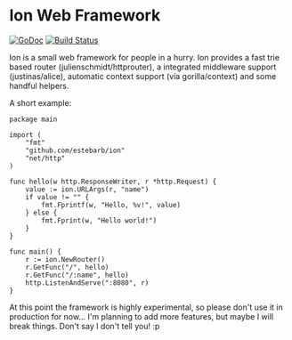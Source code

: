 # Ion Web Framework
[![GoDoc](https://godoc.org/github.com/estebarb/ion?status.svg)](http://godoc.org/github.com/estebarb/ion)
[![Build Status](https://travis-ci.org/estebarb/ion.svg?branch=master)](https://travis-ci.org/estebarb/ion)


Ion is a small web framework for people in a hurry.
Ion provides a fast trie based router (julienschmidt/httprouter),
a integrated middleware support (justinas/alice), automatic
context support (via gorilla/context) and some handful helpers.

A short example:

	package main

	import (
		"fmt"
		"github.com/estebarb/ion"
		"net/http"
	)

	func hello(w http.ResponseWriter, r *http.Request) {
		value := ion.URLArgs(r, "name")
		if value != "" {
			fmt.Fprintf(w, "Hello, %v!", value)
		} else {
			fmt.Fprint(w, "Hello world!")
		}
	}

	func main() {
		r := ion.NewRouter()
		r.GetFunc("/", hello)
		r.GetFunc("/:name", hello)
		http.ListenAndServe(":8080", r)
	}
	
At this point the framework is highly experimental, so please don't
use it in production for now... I'm planning to add more features,
but maybe I will break things. Don't say I don't tell you! :p
